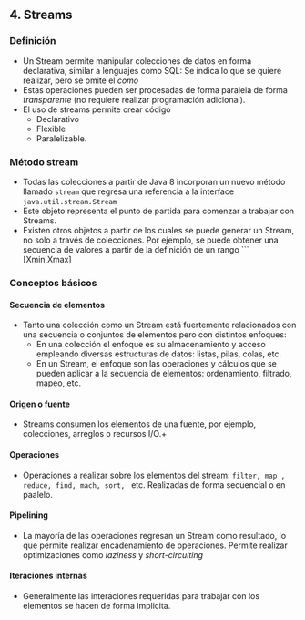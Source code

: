 ## 4. Streams
### Definición
* Un Stream permite manipular colecciones de datos en forma declarativa, similar a lenguajes como SQL: Se índica lo que se quiere realizar, pero se omite el  *como*
* Estas operaciones pueden ser procesadas de forma paralela de forma  *transparente*  (no requiere realizar programación adicional).
* El uso de streams permite crear código
	* Declarativo
	* Flexible
	* Paralelizable.
### Método stream
* Todas las colecciones a partir de Java 8 incorporan un nuevo método llamado ```stream``` que regresa una referencia a la interface ```java.util.stream.Stream``` 
* Este objeto representa el punto de partida para comenzar a trabajar con Streams.
* Existen otros objetos a partir de los cuales se puede generar un Stream, no solo a través de colecciones.  Por ejemplo, se puede obtener una secuencia de valores a partir de la definición de un rango ``` [Xmin,Xmax]
### Conceptos básicos
#### Secuencia de elementos
* Tanto una colección como un Stream está fuertemente relacionados con una secuencia o conjuntos de elementos pero con distintos enfoques:
	* En una colección el enfoque es su almacenamiento y acceso empleando diversas estructuras de datos: listas, pilas, colas, etc.
	* En un Stream, el enfoque  son las operaciones y cálculos que se pueden aplicar a la secuencia de elementos: ordenamiento, filtrado, mapeo, etc.
#### Origen o fuente
* Streams consumen los elementos de una fuente, por ejemplo, colecciones, arreglos o recursos I/O.+
#### Operaciones
* Operaciones a realizar sobre los elementos del stream: ```filter, map , reduce, find, mach, sort, ``` etc.  Realizadas  de forma secuencial o en paalelo.
#### Pipelining 
* La mayoría de las operaciones regresan un Stream como resultado, lo que permite realizar encadenamiento de operaciones. Permite realizar optimizaciones como *laziness* y *short-circuiting*
#### Iteraciones internas
* Generalmente las interaciones requeridas para trabajar con los elementos se hacen de forma implicita. 
<!--stackedit_data:
eyJoaXN0b3J5IjpbLTI3NTU1NTIzLDE3ODE2MDM0NSwtMTA5MT
IzNzE2OSwyMTczMDQzMDNdfQ==
-->